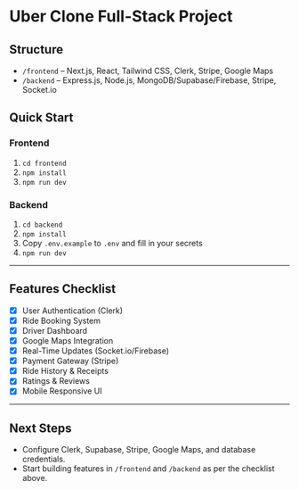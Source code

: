 # Uber Clone Full-Stack Project

## Structure

- `/frontend` – Next.js, React, Tailwind CSS, Clerk, Stripe, Google Maps
- `/backend` – Express.js, Node.js, MongoDB/Supabase/Firebase, Stripe, Socket.io

## Quick Start

### Frontend
1. `cd frontend`
2. `npm install`
3. `npm run dev`

### Backend
1. `cd backend`
2. `npm install`
3. Copy `.env.example` to `.env` and fill in your secrets
4. `npm run dev`

---

## Features Checklist
- [x] User Authentication (Clerk)
- [x] Ride Booking System
- [x] Driver Dashboard
- [x] Google Maps Integration
- [x] Real-Time Updates (Socket.io/Firebase)
- [x] Payment Gateway (Stripe)
- [x] Ride History & Receipts
- [x] Ratings & Reviews
- [x] Mobile Responsive UI

---

## Next Steps
- Configure Clerk, Supabase, Stripe, Google Maps, and database credentials.
- Start building features in `/frontend` and `/backend` as per the checklist above.
